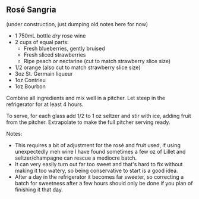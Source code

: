 Rosé Sangria
---
(under construction, just dumping old notes here for now)

- 1 750mL bottle _dry_ rose wine
- 2 cups of equal parts:
  - Fresh blueberries, gently bruised
  - Fresh sliced strawberries
  - Ripe peach or nectarine (cut to match strawberry slice size)
- 1/2 orange (also cut to match strawberry slice size)
- 3oz St. Germain liqueur
- 1oz Contrieu
- 1oz Bourbon

Combine all ingredients and mix well in a pitcher. Let steep in the refrigerator for at least 4 hours. 

To serve, for each glass add 1/2 to 1 oz seltzer and stir with ice, adding fruit from the pitcher. Extrapolate to make the full pitcher serving ready.

Notes: 
- This requires a bit of adjustment for the rosé and fruit used, if using unexpectedly meh wine I have found sometimes a few oz of Lillet and seltzer/champagne can rescue a mediocre batch.
- It can very easily turn out far too sweet and that's hard to fix without making it too watery, so being conservative to start is a good idea.
- After a day in the refrigerator it becomes far sweeter, so correcting a batch for sweetness after a few hours should only be done if you plan of finishing it that day.

